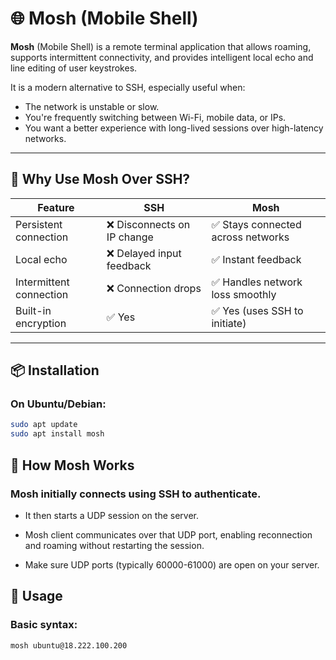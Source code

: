 # 🌐 Mosh (Mobile Shell)

**Mosh** (Mobile Shell) is a remote terminal application that allows roaming, supports intermittent connectivity, and provides intelligent local echo and line editing of user keystrokes.

It is a modern alternative to SSH, especially useful when:

- The network is unstable or slow.
- You're frequently switching between Wi-Fi, mobile data, or IPs.
- You want a better experience with long-lived sessions over high-latency networks.

---

## 🚀 Why Use Mosh Over SSH?

| Feature                    | SSH                          | Mosh                              |
|---------------------------|------------------------------|------------------------------------|
| Persistent connection     | ❌ Disconnects on IP change  | ✅ Stays connected across networks |
| Local echo                | ❌ Delayed input feedback    | ✅ Instant feedback                |
| Intermittent connection   | ❌ Connection drops          | ✅ Handles network loss smoothly   |
| Built-in encryption       | ✅ Yes                        | ✅ Yes (uses SSH to initiate)     |

---

## 📦 Installation

### On Ubuntu/Debian:
```bash
sudo apt update
sudo apt install mosh
```

## 🔐 How Mosh Works

### Mosh initially connects using SSH to authenticate.

- It then starts a UDP session on the server.

- Mosh client communicates over that UDP port, enabling reconnection and roaming without restarting the session.

- Make sure UDP ports (typically 60000-61000) are open on your server.

## 🔧 Usage
### Basic syntax:

```bash
mosh ubuntu@18.222.100.200
```
